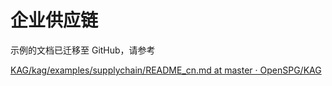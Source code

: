 # 企业供应链

示例的文档已迁移至 GitHub，请参考

[KAG/kag/examples/supplychain/README_cn.md at master · OpenSPG/KAG](https://github.com/OpenSPG/KAG/blob/master/kag/examples/supplychain/README_cn.md)



